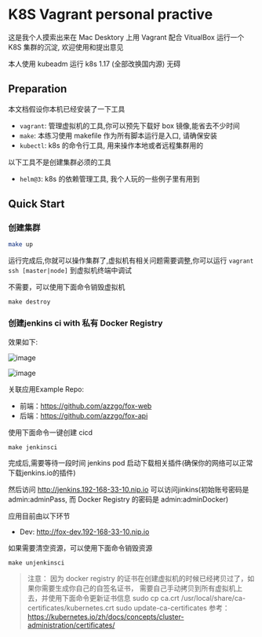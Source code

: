 # K8S Vagrant personal practive

这是我个人摸索出来在 Mac Desktory 上用 Vagrant 配合 VitualBox 运行一个 K8S 集群的沉淀, 欢迎使用和提出意见

本人使用 kubeadm 运行 k8s 1.17 (全部改换国内源) 无碍

## Preparation

本文档假设你本机已经安装了一下工具

- `vagrant`: 管理虚拟机的工具,你可以预先下载好 box 镜像,能省去不少时间
- `make`: 本练习使用 makefile 作为所有脚本运行是入口, 请确保安装
- `kubectl`: k8s 的命令行工具, 用来操作本地或者远程集群用的

以下工具不是创建集群必须的工具
- `helm@3`: k8s 的依赖管理工具, 我个人玩的一些例子里有用到

## Quick Start

### 创建集群

```sh
make up
```

运行完成后,你就可以操作集群了,虚拟机有相关问题需要调整,你可以运行 `vagrant ssh [master|node]` 到虚拟机终端中调试

不需要，可以使用下面命令销毁虚拟机

```
make destroy
```

### 创建jenkins ci with 私有 Docker Registry

效果如下:

![image](https://user-images.githubusercontent.com/5636512/72678878-ee1c2d80-3ae4-11ea-9c05-916d772fec58.png)

![image](https://user-images.githubusercontent.com/5636512/72678872-da70c700-3ae4-11ea-9464-361fa98fee67.png)


关联应用Example Repo: 
- 前端：https://github.com/azzgo/fox-web
- 后端：https://github.com/azzgo/fox-api

使用下面命令一键创建 cicd
```
make jenkinsci
```

完成后,需要等待一段时间 jenkins pod 启动下载相关插件(确保你的网络可以正常下载jenkins.io的插件)

然后访问 <http://jenkins.192-168-33-10.nip.io> 可以访问jinkins(初始账号密码是 admin:adminPass, 而 Docker Registry 的密码是 admin:adminDocker)

应用目前由以下环节
- Dev: <http://fox-dev.192-168-33-10.nip.io>

如果需要清空资源，可以使用下面命令销毁资源

```
make unjenkinsci
```

> 注意：
> 因为 docker registry 的证书在创建虚拟机的时候已经拷贝过了，如果你需要生成你自己的自签名证书，
> 需要自己手动拷贝到所有虚拟机上去，并使用下面命令更新证书信息
> sudo cp ca.crt /usr/local/share/ca-certificates/kubernetes.crt
> sudo update-ca-certificates
> 参考：https://kubernetes.io/zh/docs/concepts/cluster-administration/certificates/

